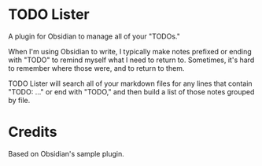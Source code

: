 # TODO Lister

A plugin for Obsidian to manage all of your "TODOs."

When I'm using Obsidian to write, I typically make notes prefixed or ending with "TODO" to remind myself what I need to return to. Sometimes, it's hard to remember where those were, and to return to them.

TODO Lister will search all of your markdown files for any lines that contain "TODO: ..." or end with "TODO," and then build a list of those notes grouped by file.

# Credits

Based on Obsidian's sample plugin.
